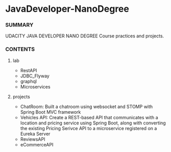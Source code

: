 # JavaDeveloper-NanoDegree

### SUMMARY
UDACITY JAVA DEVELOPER NANO DEGREE Course practices and projects.

### CONTENTS
1. lab
   - RestAPI
   - JDBC_Flyway
   - graphql
   - Microservices
   
2. projects
   - ChatRoom: Built a chatroom using websocket and STOMP with Spring Boot MVC framework
   - Vehicles API: Create a REST-based API that communicates with a location and pricing service using Spring Boot, along with                    converting the existing Pricing Serivce API to a microservice registered on a Eureka Server
   - ReviewsAPI
   - eCommerceAPI
